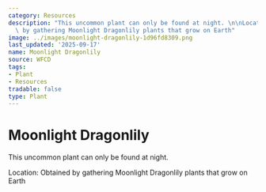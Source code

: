 ```yaml
---
category: Resources
description: "This uncommon plant can only be found at night. \n\nLocation: Obtained\
  \ by gathering Moonlight Dragonlily plants that grow on Earth"
image: ../images/moonlight-dragonlily-1d96fd8309.png
last_updated: '2025-09-17'
name: Moonlight Dragonlily
source: WFCD
tags:
- Plant
- Resources
tradable: false
type: Plant
---
```


# Moonlight Dragonlily

This uncommon plant can only be found at night. 

Location: Obtained by gathering Moonlight Dragonlily plants that grow on Earth

